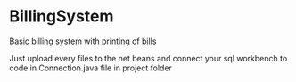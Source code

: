 # BillingSystem
Basic billing system with printing of bills

Just upload every files to the net beans and connect your sql workbench to code in Connection.java file in project folder
